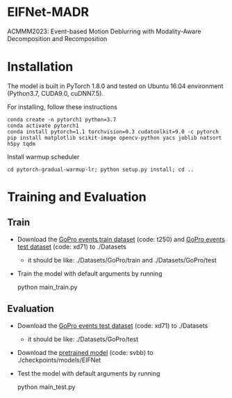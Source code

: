 # EIFNet-MADR
ACMMM2023: Event-based Motion Deblurring with Modality-Aware Decomposition and Recomposition
# Installation

The model is built in PyTorch 1.8.0 and tested on Ubuntu 16.04 environment (Python3.7, CUDA9.0, cuDNN7.5).

For installing, follow these instructions

    conda create -n pytorch1 python=3.7
    conda activate pytorch1
    conda install pytorch=1.1 torchvision=0.3 cudatoolkit=9.0 -c pytorch
    pip install matplotlib scikit-image opencv-python yacs joblib natsort h5py tqdm

Install warmup scheduler

    cd pytorch-gradual-warmup-lr; python setup.py install; cd ..

# Training and Evaluation
## Train
- Download the [GoPro events train dataset](https://pan.baidu.com/s/1W-CAbpk6x5YWLD0K5S1_rA) (code: t250) and [GoPro events test dataset](https://pan.baidu.com/s/1sM5Y6uWMA5NVp7tmrMXYkg) (code: xd71) to ./Datasets
  - it should be like: ./Datasets/GoPro/train  and ./Datasets/GoPro/test
- Train the model with default arguments by running

  python main_train.py

## Evaluation
- Download the [GoPro events test dataset](https://pan.baidu.com/s/1sM5Y6uWMA5NVp7tmrMXYkg) (code: xd71) to ./Datasets
    - it should be like: ./Datasets/GoPro/test
- Download the  [pretrained model](https://pan.baidu.com/s/193vCnygNkXT_GOq6PhRrhg) (code: svbb) to ./checkpoints/models/EIFNet
- Test the model with default arguments by running

  python main_test.py
